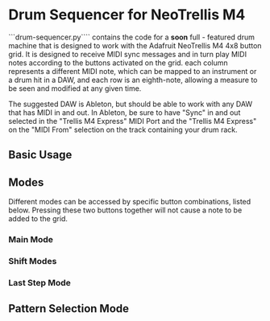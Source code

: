 # Drum Sequencer for NeoTrellis M4

```drum-sequencer.py```` contains the code for a **soon** full - featured drum machine that is designed to work with the Adafruit NeoTrellis M4 4x8 button grid. It is designed to receive MIDI sync messages and in turn play MIDI notes according to the buttons activated on the grid. each column represents a different MIDI note, which can be mapped to an instrument or a drum hit in a DAW, and each row is an eighth-note, allowing a measure to be seen and modified at any given time.

The suggested DAW is Ableton, but should be able to work with any DAW that has MIDI in and out. In Ableton, be sure to have "Sync" in and out selected in the "Trellis M4 Express" MIDI Port and the "Trellis M4 Express" on the "MIDI From" selection on the track containing your drum rack.

## Basic Usage

## Modes

Different modes can be accessed by specific button combinations, listed below. Pressing these two buttons together will not cause a note to be added to the grid.

### Main Mode

### Shift Modes

### Last Step Mode

## Pattern Selection Mode
